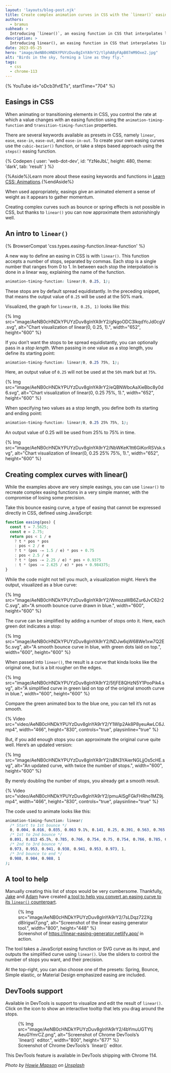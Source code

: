 ```yaml
---
layout: 'layouts/blog-post.njk'
title: Create complex animation curves in CSS with the `linear()` easing function
authors:
  - bramus
subhead: >
  Introducing `linear()`, an easing function in CSS that interpolates linearly between its points, allowing you to recreate bounce and spring effects.
description: >
  Introducing linear(), an easing function in CSS that interpolates linearly between its points, allowing you to recreate bounce and spring effects.
date: 2023-05-25
hero: "image/AeNB0cHNDkYPUYzDuv8gInYA9rY2/tlphA8yFApB07mM9Oxe2.jpg"
alt: "Birds in the sky, forming a line as they fly."
tags:
  - css
  - chrome-113
---
```


{% YouTube id="oDcb3fvtETs", startTime="704" %}

## Easings in CSS

When animating or transitioning elements in CSS, you control the rate at which a value changes with an easing function using the `animation-timing-function` and `transition-timing-function` properties.

There are several keywords available as presets in CSS, namely `linear`, `ease`, `ease-in`, `ease-out`, and `ease-in-out`. To create your own easing curves use the `cubic-bezier()` function, or  take a steps based approach using the `steps()` easing function.

{% Codepen {
  user: 'web-dot-dev',
  id: 'YzNeJbL',
  height: 480,
  theme: 'dark',
  tab: 'result'
} %}

{%Aside%}Learn more about these easing keywords and functions in [Learn CSS: Animations](https://web.dev/articles/learn/css/animations#animation_timing_function).{%endAside%}

When used appropriately, easings give an animated element a sense of weight as it appears to gather momentum.

Creating complex curves such as bounce or spring effects is not possible in CSS, but thanks to `linear()` you can now approximate them astonishingly well.

## An intro to `linear()`

{% BrowserCompat 'css.types.easing-function.linear-function' %}

A new way to define an easing in CSS is with `linear()`. This function accepts a number of stops, separated by commas. Each stop is a single number that ranges from 0 to 1. In between each stop the interpolation is done in a linear way, explaining the name of the function.

```css
animation-timing-function: linear(0, 0.25, 1);
```

These stops are by default spread equidistantly. In the preceding snippet, that means the output value of `0.25` will be used at the 50% mark.

Visualized, the graph for `linear(0, 0.25, 1)` looks like this:

{% Img src="image/AeNB0cHNDkYPUYzDuv8gInYA9rY2/gNgoODC3lkqdYcJd0cgV.svg", alt="Chart visualization of linear(0, 0.25, 1).", width="652", height="600" %}

If you don’t want the stops to be spread equidistantly, you can optionally pass in a _stop length_. When passing in one value as a stop length, you define its starting point:

```css
animation-timing-function: linear(0, 0.25 75%, 1);
```

Here, an output value of `0.25` will not be used at the `50%` mark but at `75%`.

{% Img src="image/AeNB0cHNDkYPUYzDuv8gInYA9rY2/eQBNWbcAaXieBbc8y0d6.svg", alt="Chart visualization of linear(0, 0.25 75%, 1).", width="652", height="600" %}

When specifying two values as a stop length, you define both its starting and ending point:

```css
animation-timing-function: linear(0, 0.25 25% 75%, 1);
```

An output value of 0.25 will be used from 25% to 75% in time.

{% Img src="image/AeNB0cHNDkYPUYzDuv8gInYA9rY2/NbWKeK1tt6GiKorRSVsk.svg", alt="Chart visualization of linear(0, 0.25 25% 75%, 1).", width="652", height="600" %}

## Creating complex curves with linear()

While the examples above are very simple easings, you can use `linear()` to recreate complex easing functions in a very simple manner, with the compromise of losing some precision.

Take this bounce easing curve, a type of easing that cannot be expressed directly in CSS, defined using JavaScript:

```js
function easing(pos) {
  const t = 7.5625;
  const e = 2.75;
  return pos < 1 / e
    ? t * pos * pos
    : pos < 2 / e
    ? t * (pos -= 1.5 / e) * pos + 0.75
    : pos < 2.5 / e
    ? t * (pos -= 2.25 / e) * pos + 0.9375
    : t * (pos -= 2.625 / e) * pos + 0.984375;
}
```

While the code might not tell you much, a visualization might. Here’s the output, visualized as a blue curve:

{% Img src="image/AeNB0cHNDkYPUYzDuv8gInYA9rY2/WmozaWB6Zur6JvC62r2C.svg", alt="A smooth bounce curve drawn in blue.", width="600", height="600" %}

The curve can be simplified by adding a number of stops onto it. Here, each green dot indicates a stop:

{% Img src="image/AeNB0cHNDkYPUYzDuv8gInYA9rY2/NDJw6qW68We1xw7Q2E5c.svg", alt="A smooth bounce curve in blue, with green dots laid on top.", width="600", height="600" %}

When passed into `linear()`, the result is a curve that kinda looks like the original one, but is a bit rougher on the edges.

{% Img src="image/AeNB0cHNDkYPUYzDuv8gInYA9rY2/5fjFE8QHzN5Y1PooPik4.svg", alt="A simplified curve in green laid on top of the original smooth curve in blue.", width="600", height="600" %}

Compare the green animated box to the blue one, you can tell it’s not as smooth.

{% Video src="video/AeNB0cHNDkYPUYzDuv8gInYA9rY2/Y1WIp2Ak8P8yeuAwLC6J.mp4", width="466", height="830", controls="true", playsinline="true" %}

But, if you add enough stops you can approximate the original curve quite well. Here’s an updated version:

{% Img src="image/AeNB0cHNDkYPUYzDuv8gInYA9rY2/sBN3YAierNGLjjOs5cHE.svg", alt="An updated curve, with twice the number of stops.", width="600", height="600" %}

By merely doubling the number of stops, you already get a smooth result.

{% Video src="video/AeNB0cHNDkYPUYzDuv8gInYA9rY2/pmuAlSgFGkFHRho1MZ9j.mp4", width="466", height="830", controls="true", playsinline="true" %}

The code used to animate looks like this:

```css
animation-timing-function: linear(
  /* Start to 1st bounce */
  0, 0.004, 0.016, 0.035, 0.063 9.1%, 0.141, 0.25, 0.391, 0.563, 0.765, 1,
  /* 1st to 2nd bounce */
  0.891, 0.813 45.5%, 0.785, 0.766, 0.754, 0.75, 0.754, 0.766, 0.785, 0.813 63.6%, 0.891, 1 72.7%,
  /* 2nd to 3rd bounce */
  0.973, 0.953, 0.941, 0.938, 0.941, 0.953, 0.973, 1,
  /* 3rd bounce to end */
  0.988, 0.984, 0.988, 1
);
```

## A tool to help

Manually creating this list of stops would be very cumbersome. Thankfully, [Jake](/authors/jakearchibald/) and [Adam](/authors/argyle/) have created [a tool to help you convert an easing curve to its `linear()` counterpart](https://linear-easing-generator.netlify.app/).

<figure>
  {% Img src="image/AeNB0cHNDkYPUYzDuv8gInYA9rY2/7sLDqz722Xgd8Irigwl7.png", alt="Screenshot of the linear easing generator tool.", width="800", height="448" %}
  <figcaption>Screenshot of <a href="https://linear-easing-generator.netlify.app/">https://linear-easing-generator.netlify.app/</a> in action.</figcaption>
</figure>

The tool takes a JavaScript easing function or SVG curve as its input, and outputs the simplified curve using `linear()`. Use the sliders to control the number of stops you want, and their precision.

At the top-right, you can also choose one of the presets: Spring, Bounce, Simple elastic, or Material Design emphasized easing are included.

## DevTools support

Available in DevTools is support to visualize and edit the result of `linear()`. Click on the icon to show an interactive tooltip that lets you drag around the stops.

<figure>
  {% Img src="image/AeNB0cHNDkYPUYzDuv8gInYA9rY2/4bYmuUGTYtjAeuGYmrCZ.png", alt="Screenshot of Chrome DevTools’s `linear()` editor.", width="800", height="677" %}
  <figcaption>Screenshot of Chrome DevTools’s `linear()` editor.</figcaption>
</figure>

This DevTools feature is available in DevTools shipping with Chrome 114.

_Photo by [Howie Mapson](https://unsplash.com/@howiehowei) on [Unsplash](https://unsplash.com/photos/lG6sv7jnBZk)_
